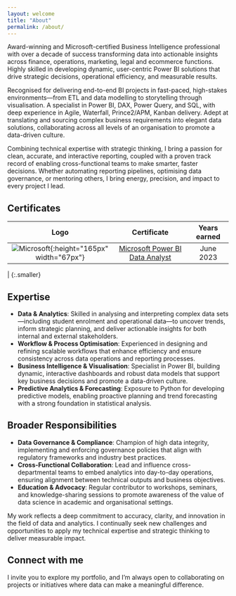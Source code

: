 ```yaml
---
layout: welcome
title: "About"
permalink: /about/
---
```



Award-winning and Microsoft-certified Business Intelligence professional with over a decade of success transforming data into actionable insights across finance, operations, marketing, legal and ecommerce functions. Highly skilled in developing dynamic, user-centric Power BI solutions that drive strategic decisions, operational efficiency, and measurable results.

Recognised for delivering end-to-end BI projects in fast-paced, high-stakes environments—from ETL and data modelling to storytelling through visualisation. A specialist in Power BI, DAX, Power Query, and SQL, with deep experience in Agile, Waterfall, Prince2/APM, Kanban delivery. Adept at translating and sourcing complex business requirements into elegant data solutions, collaborating across all levels of an organisation to promote a data-driven culture.

Combining technical expertise with strategic thinking, I bring a passion for clean, accurate, and interactive reporting, coupled with a proven track record of enabling cross-functional teams to make smarter, faster decisions. Whether automating reporting pipelines, optimising data governance, or mentoring others, I bring energy, precision, and impact to every project I lead.

## Certificates

| Logo | Certificate | Years earned |
|:-:|:-:|:-:|
| ![Microsoft]({{site.baseurl}}/assets/img/about/microsoft-logo.png){:height="165px" width="67px"} | [Microsoft Power BI Data Analyst](https://learn.microsoft.com/api/credentials/share/en-gb/NicholasWilliams-7655/8C1E06818352525A?sharingId=723DE4ECB4864758) | June 2023 |
| 
{:.smaller}


## Expertise

- **Data & Analytics**: Skilled in analysing and interpreting complex data sets—including student enrolment and operational data—to uncover trends, inform strategic planning, and deliver actionable insights for both internal and external stakeholders.
- **Workflow & Process Optimisation**: Experienced in designing and refining scalable workflows that enhance efficiency and ensure consistency across data operations and reporting processes.
- **Business Intelligence & Visualisation**: Specialist in Power BI, building dynamic, interactive dashboards and robust data models that support key business decisions and promote a data-driven culture.
- **Predictive Analytics & Forecasting**: Exposure to Python for developing predictive models, enabling proactive planning and trend forecasting with a strong foundation in statistical analysis.

## Broader Responsibilities

- **Data Governance & Compliance**: Champion of high data integrity, implementing and enforcing governance policies that align with regulatory frameworks and industry best practices.
- **Cross-Functional Collaboration**: Lead and influence cross-departmental teams to embed analytics into day-to-day operations, ensuring alignment between technical outputs and business objectives.
- **Education & Advocacy**: Regular contributor to workshops, seminars, and knowledge-sharing sessions to promote awareness of the value of data science in academic and organisational settings.

My work reflects a deep commitment to accuracy, clarity, and innovation in the field of data and analytics. I continually seek new challenges and opportunities to apply my technical expertise and strategic thinking to deliver measurable impact.

## Connect with me
I invite you to explore my portfolio, and I’m always open to collaborating on projects or initiatives where data can make a meaningful difference.

